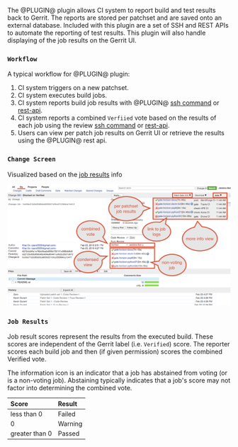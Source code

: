<link href="../com/googlesource/gerrit/plugins/verifystatus/public/verifystatus.css" rel="stylesheet"></link>

The @PLUGIN@ plugin allows CI system to report build and test results back to
Gerrit. The reports are stored per patchset and are saved onto an external
database.  Included with this plugin are a set of SSH and REST APIs to automate
the reporting of test results.  This plugin will also handle displaying of the
job results on the Gerrit UI.


### <a id="workflow"></a>
### `Workflow`

A typical workflow for @PLUGIN@ plugin:

1. CI system triggers on a new patchset.
2. CI system executes build jobs.
3. CI system reports build job results with @PLUGIN@ [ssh command](cmd-save.html)
or [rest-api](rest-api-changes.md).
4. CI system reports a combined `Verfiied` vote based on the results of each job
using the review [ssh command](../../../Documentation/cmd-review.html) or
[rest-api](../../../Documentation/rest-api-changes.html#set-review).
5. Users can view per patch job results on Gerrit UI or retrieve the results
using the @PLUGIN@ rest api.


### <a id="change-screen"></a>
### `Change Screen`
Visualized based on the [job results](#job-results) info

![PreferencesScreenshot](images/job_results.png)



### <a id="job-results"></a>
### `Job Results`

Job result scores represent the results from the executed build.  These
scores are independent of the Gerrit label (i.e. `Verified`) score. The
reporter scores each build job and then (if given permission) scores the
combined Verified vote.

The information icon is an indicator that a job has abstained from voting
(or is a non-voting job).  Abstaining typically indicates that a job's
score may not factor into determining the combined vote.


|Score          |Result  |
|:------------- |:-------|
|less than 0    |Failed  |
|0              |Warning |
|greater than 0 |Passed  |
